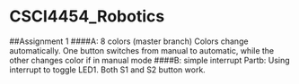 # CSCI4454_Robotics

##Assignment 1
####A: 8 colors (master branch)
Colors change automatically. One button switches from manual to automatic, while the other changes color if in manual mode
####B: simple interrupt
Partb: Using interrupt to toggle LED1. Both S1 and S2 button work.

